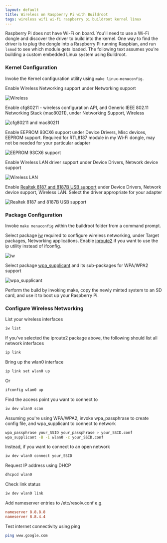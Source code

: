 ```yaml
---
layout: default
title: Wireless on Raspberry Pi with Buildroot
tags: wireless wifi wi-fi raspberry pi buildroot kernel linux
---
```


Raspberry Pi does not have Wi-Fi on board. You'll need to use a Wi-Fi dongle and discover the driver to build into the kernel. One way to find the driver is to plug the dongle into a Raspberry Pi running Raspbian, and run `lsmod` to see which module gets loaded. The following text assumes you're building a custom embedded Linux system using Buildroot.

### Kernel Configuration

Invoke the Kernel configuration utility using `make linux-menuconfig`.

Enable Wireless Networking support under Networking support

![Wireless](/assets/img/buildroot-kernel-networking-wireless.png)

Enable cfg80211 - wireless configuration API, and Generic IEEE 802.11 Networking Stack (mac80211), under Networking Support, Wireless

![cfg80211 and mac80211](/assets/img/buildroot-kernel-networking-wireless-options.png)

Enable EEPROM 93CX6 support under Device Drivers, Misc devices, EEPROM support. Required for RTL8187 module in my Wi-Fi dongle, may not be needed for your particular adapter

![EEPROM 93CX6 support](/assets/img/buildroot-kernel-driver-eeprom-93cx6.png)

Enable Wireless LAN driver support under Device Drivers, Network device support

![Wireless LAN](/assets/img/buildroot-kernel-driver-wireless-lan.png)

Enable [Realtek 8187 and 8187B USB support](http://wireless.kernel.org/en/users/Drivers/rtl8187) under Device Drivers, Network device support, Wireless LAN. Select the driver appropriate for your adapter

![Realtek 8187 and 8187B USB support](/assets/img/buildroot-kernel-driver-realtek-8187.png)

### Package Configuration

Invoke `make menuconfig` within the buildroot folder from a command prompt.

Select package [iw](http://wireless.kernel.org/en/users/Documentation/iw) required to configure wireless networking, under Target packages, Networking applications. Enable [iproute2](http://www.linuxfoundation.org/collaborate/workgroups/networking/iproute2) if you want to use the ip utility instead of ifconfig.

![iw](/assets/img/buildroot-packages-iw.png)

Select package [wpa_supplicant](http://wireless.kernel.org/en/users/Documentation/wpa_supplicant) and its sub-packages for WPA/WPA2 support

![wpa_supplicant](/assets/img/buildroot-packages-wpa-supplicant.png)

Perform the build by invoking make, copy the newly minted system to an SD card, and use it to boot up your Raspberry Pi.

### Configure Wireless Networking

List your wireless interfaces

```bash
iw list
```

If you've selected the iproute2 package above, the following should list all network interfaces

```bash
ip link
```

Bring up the wlan0 interface

```bash
ip link set wlan0 up
```

Or

```bash
ifconfig wlan0 up
```

Find the access point you want to connect to

```bash
iw dev wlan0 scan
```

Assuming you're using WPA/WPA2, invoke wpa_passphrase to create config file, and wpa_supplicant to connect to network

```bash
wpa_passphrase your_SSID your_passphrase > your_SSID.conf
wpa_supplicant -B -i wlan0 -c your_SSID.conf
```

Instead, if you want to connect to an open network

```bash
iw dev wlan0 connect your_SSID
```

Request IP address using DHCP

```bash
dhcpcd wlan0
```

Check link status

```bash
iw dev wlan0 link
```

Add nameserver entries to /etc/resolv.conf e.g.

```conf
nameserver 8.8.8.8
nameserver 8.8.4.4
```

Test internet connectivity using ping

```bash
ping www.google.com
```
